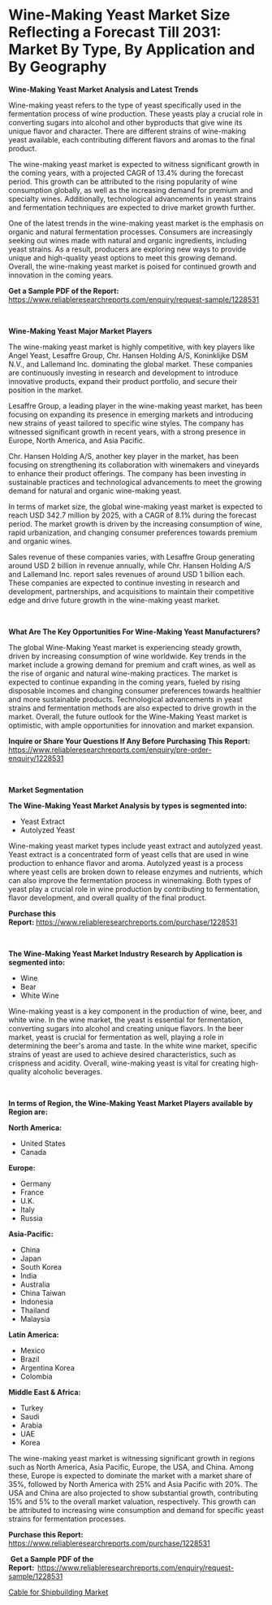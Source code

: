 <p><h1>Wine-Making Yeast Market Size Reflecting a Forecast Till 2031: Market By Type, By Application and By Geography</h1></p><p><strong>Wine-Making Yeast Market Analysis and Latest Trends</strong></p>
<p><p>Wine-making yeast refers to the type of yeast specifically used in the fermentation process of wine production. These yeasts play a crucial role in converting sugars into alcohol and other byproducts that give wine its unique flavor and character. There are different strains of wine-making yeast available, each contributing different flavors and aromas to the final product.</p><p>The wine-making yeast market is expected to witness significant growth in the coming years, with a projected CAGR of 13.4% during the forecast period. This growth can be attributed to the rising popularity of wine consumption globally, as well as the increasing demand for premium and specialty wines. Additionally, technological advancements in yeast strains and fermentation techniques are expected to drive market growth further.</p><p>One of the latest trends in the wine-making yeast market is the emphasis on organic and natural fermentation processes. Consumers are increasingly seeking out wines made with natural and organic ingredients, including yeast strains. As a result, producers are exploring new ways to provide unique and high-quality yeast options to meet this growing demand. Overall, the wine-making yeast market is poised for continued growth and innovation in the coming years.</p></p>
<p><strong>Get a Sample PDF of the Report:&nbsp;</strong> <a href="https://www.reliableresearchreports.com/enquiry/request-sample/1228531">https://www.reliableresearchreports.com/enquiry/request-sample/1228531</a></p>
<p>&nbsp;</p>
<p><strong>Wine-Making Yeast Major Market Players</strong></p>
<p><p>The wine-making yeast market is highly competitive, with key players like Angel Yeast, Lesaffre Group, Chr. Hansen Holding A/S, Koninklijke DSM N.V., and Lallemand Inc. dominating the global market. These companies are continuously investing in research and development to introduce innovative products, expand their product portfolio, and secure their position in the market.</p><p>Lesaffre Group, a leading player in the wine-making yeast market, has been focusing on expanding its presence in emerging markets and introducing new strains of yeast tailored to specific wine styles. The company has witnessed significant growth in recent years, with a strong presence in Europe, North America, and Asia Pacific.</p><p>Chr. Hansen Holding A/S, another key player in the market, has been focusing on strengthening its collaboration with winemakers and vineyards to enhance their product offerings. The company has been investing in sustainable practices and technological advancements to meet the growing demand for natural and organic wine-making yeast.</p><p>In terms of market size, the global wine-making yeast market is expected to reach USD 342.7 million by 2025, with a CAGR of 8.1% during the forecast period. The market growth is driven by the increasing consumption of wine, rapid urbanization, and changing consumer preferences towards premium and organic wines.</p><p>Sales revenue of these companies varies, with Lesaffre Group generating around USD 2 billion in revenue annually, while Chr. Hansen Holding A/S and Lallemand Inc. report sales revenues of around USD 1 billion each. These companies are expected to continue investing in research and development, partnerships, and acquisitions to maintain their competitive edge and drive future growth in the wine-making yeast market.</p></p>
<p>&nbsp;</p>
<p><strong>What Are The Key Opportunities For Wine-Making Yeast Manufacturers?</strong></p>
<p><p>The global Wine-Making Yeast market is experiencing steady growth, driven by increasing consumption of wine worldwide. Key trends in the market include a growing demand for premium and craft wines, as well as the rise of organic and natural wine-making practices. The market is expected to continue expanding in the coming years, fueled by rising disposable incomes and changing consumer preferences towards healthier and more sustainable products. Technological advancements in yeast strains and fermentation methods are also expected to drive growth in the market. Overall, the future outlook for the Wine-Making Yeast market is optimistic, with ample opportunities for innovation and market expansion.</p></p>
<p><strong>Inquire or Share Your Questions If Any Before Purchasing This Report:</strong> <a href="https://www.reliableresearchreports.com/enquiry/pre-order-enquiry/1228531">https://www.reliableresearchreports.com/enquiry/pre-order-enquiry/1228531</a></p>
<p>&nbsp;</p>
<p><strong>Market Segmentation</strong></p>
<p><strong>The Wine-Making Yeast Market Analysis by types is segmented into:</strong></p>
<p><ul><li>Yeast Extract</li><li>Autolyzed Yeast</li></ul></p>
<p><p>Wine-making yeast market types include yeast extract and autolyzed yeast. Yeast extract is a concentrated form of yeast cells that are used in wine production to enhance flavor and aroma. Autolyzed yeast is a process where yeast cells are broken down to release enzymes and nutrients, which can also improve the fermentation process in winemaking. Both types of yeast play a crucial role in wine production by contributing to fermentation, flavor development, and overall quality of the final product.</p></p>
<p><strong>Purchase this Report:&nbsp;</strong><a href="https://www.reliableresearchreports.com/purchase/1228531">https://www.reliableresearchreports.com/purchase/1228531</a></p>
<p>&nbsp;</p>
<p><strong>The Wine-Making Yeast Market Industry Research by Application is segmented into:</strong></p>
<p><ul><li>Wine</li><li>Bear</li><li>White Wine</li></ul></p>
<p><p>Wine-making yeast is a key component in the production of wine, beer, and white wine. In the wine market, the yeast is essential for fermentation, converting sugars into alcohol and creating unique flavors. In the beer market, yeast is crucial for fermentation as well, playing a role in determining the beer's aroma and taste. In the white wine market, specific strains of yeast are used to achieve desired characteristics, such as crispness and acidity. Overall, wine-making yeast is vital for creating high-quality alcoholic beverages.</p></p>
<p>&nbsp;</p>
<p><strong>In terms of Region, the Wine-Making Yeast Market Players available by Region are:</strong></p>
<p>
    <p> <strong> North America: </strong>
        <ul>
            <li>United States</li>
            <li>Canada</li>
        </ul>
        </p> 
    <p> <strong> Europe: </strong>
        <ul>
            <li>Germany</li>
            <li>France</li>
            <li>U.K.</li>
            <li>Italy</li>
            <li>Russia</li>
        </ul>
        </p> 
    <p> <strong> Asia-Pacific: </strong>
        <ul>
            <li>China</li>
            <li>Japan</li>
            <li>South Korea</li>
            <li>India</li>
            <li>Australia</li>
            <li>China Taiwan</li>
            <li>Indonesia</li>
            <li>Thailand</li>
            <li>Malaysia</li>
        </ul>
        </p> 
    <p> <strong> Latin America: </strong>
        <ul>
            <li>Mexico</li>
            <li>Brazil</li>
            <li>Argentina Korea</li>
            <li>Colombia</li>
        </ul>
        </p> 
    <p> <strong> Middle East & Africa: </strong>
        <ul>
            <li>Turkey</li>
            <li>Saudi</li>
            <li>Arabia</li>
            <li>UAE</li>
            <li>Korea</li>
        </ul>
    </p>
    </p>
<p><p>The wine-making yeast market is witnessing significant growth in regions such as North America, Asia Pacific, Europe, the USA, and China. Among these, Europe is expected to dominate the market with a market share of 35%, followed by North America with 25% and Asia Pacific with 20%. The USA and China are also projected to show substantial growth, contributing 15% and 5% to the overall market valuation, respectively. This growth can be attributed to increasing wine consumption and demand for specific yeast strains for fermentation processes.</p></p>
<p><strong>Purchase this Report: </strong><a href="https://www.reliableresearchreports.com/purchase/1228531">https://www.reliableresearchreports.com/purchase/1228531</a></p>
<p>&nbsp;<strong>Get a Sample PDF of the Report:&nbsp;&nbsp;</strong><a href="https://www.reliableresearchreports.com/enquiry/request-sample/1228531">https://www.reliableresearchreports.com/enquiry/request-sample/1228531</a></p>
<p><strong></strong></p>
<p><p><a href="https://github.com/kufem1/Market-Research-Report-List-1/blob/main/cable-for-shipbuilding-market.md">Cable for Shipbuilding Market</a></p></p>
